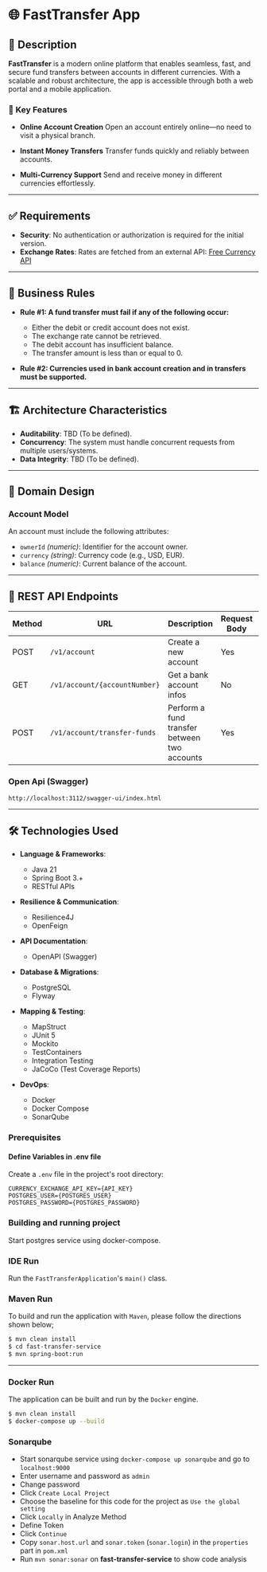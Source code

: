 # 🌐 FastTransfer App

## 📘 Description

**FastTransfer** is a modern online platform that enables seamless, fast, and secure fund transfers between accounts in different currencies. With a scalable and robust architecture, the app is accessible through both a web portal and a mobile application.

### 🔑 Key Features

* **Online Account Creation**
  Open an account entirely online—no need to visit a physical branch.

* **Instant Money Transfers**
  Transfer funds quickly and reliably between accounts.

* **Multi-Currency Support**
  Send and receive money in different currencies effortlessly.

---

## ✅ Requirements

* **Security**: No authentication or authorization is required for the initial version.
* **Exchange Rates**: Rates are fetched from an external API: [Free Currency API](https://freecurrencyapi.com/)

---

## 📐 Business Rules

* **Rule #1: A fund transfer must fail if any of the following occur:**
    * Either the debit or credit account does not exist.
    * The exchange rate cannot be retrieved.
    * The debit account has insufficient balance.
    * The transfer amount is less than or equal to 0.


* **Rule #2: Currencies used in bank account creation and in transfers must be supported.**

---

## 🏗️ Architecture Characteristics

* **Auditability**: TBD (To be defined).
* **Concurrency**: The system must handle concurrent requests from multiple users/systems.
* **Data Integrity**: TBD (To be defined).

---

## 🧩 Domain Design

### Account Model

An account must include the following attributes:

* `ownerId` *(numeric)*: Identifier for the account owner.
* `currency` *(string)*: Currency code (e.g., USD, EUR).
* `balance` *(numeric)*: Current balance of the account.

---

## 🔌 REST API Endpoints

| Method | URL                           | Description                                   | Request Body | Path Variables |
|--------|-------------------------------|-----------------------------------------------|--------------|----------------|
| POST   | `/v1/account`                 | Create a new account                          | Yes          | No             |
| GET    | `/v1/account/{accountNumber}` | Get a bank account infos                      | No           | Yes            |
| POST   |  `/v1/account/transfer-funds` | Perform a fund transfer between two accounts  | Yes          | No             |

### Open Api (Swagger)

```
http://localhost:3112/swagger-ui/index.html
```

---

## 🛠️ Technologies Used

* **Language & Frameworks**:

    * Java 21
    * Spring Boot 3.+
    * RESTful APIs

* **Resilience & Communication**:

    * Resilience4J
    * OpenFeign

* **API Documentation**:

    * OpenAPI (Swagger)

* **Database & Migrations**:

    * PostgreSQL
    * Flyway

* **Mapping & Testing**:

    * MapStruct
    * JUnit 5
    * Mockito
    * TestContainers
    * Integration Testing
    * JaCoCo (Test Coverage Reports)

* **DevOps**:

    * Docker
    * Docker Compose
    * SonarQube

### Prerequisites

#### Define Variables in .env file

Create a `.env` file in the project's root directory:

```
CURRENCY_EXCHANGE_API_KEY={API_KEY}
POSTGRES_USER={POSTGRES_USER}
POSTGRES_PASSWORD={POSTGRES_PASSWORD}
```

### Building and running project

Start postgres service using docker-compose.

### IDE Run

Run the `FastTransferApplication`'s `main()` class.

### Maven Run
To build and run the application with `Maven`, please follow the directions shown below;

```sh
$ mvn clean install
$ cd fast-transfer-service
$ mvn spring-boot:run
```

---

### Docker Run
The application can be built and run by the `Docker` engine.

```sh
$ mvn clean install
$ docker-compose up --build
```

### Sonarqube

- Start sonarqube service using `docker-compose up sonarqube` and go to `localhost:9000`
- Enter username and password as `admin`
- Change password
- Click `Create Local Project`
- Choose the baseline for this code for the project as `Use the global setting`
- Click `Locally` in Analyze Method
- Define Token
- Click `Continue`
- Copy `sonar.host.url` and `sonar.token` (`sonar.login`) in the `properties` part in  `pom.xml`
- Run `mvn sonar:sonar` on **fast-transfer-service** to show code analysis